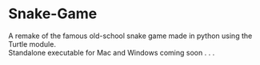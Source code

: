 # Snake-Game
A remake of the famous old-school snake game made in python using the Turtle module.<br>
Standalone executable for Mac and Windows coming soon . . .
